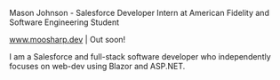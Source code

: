 Mason Johnson - Salesforce Developer Intern at American Fidelity and Software Engineering Student

www.moosharp.dev | Out soon!

I am a Salesforce and full-stack software developer who independently focuses on web-dev using Blazor and ASP.NET.
